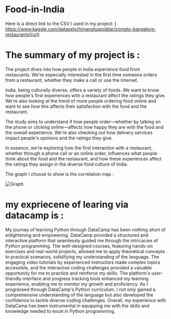 # Food-in-India

 Here is a direct link to the CSV I used in my project: [ https://www.kaggle.com/datasets/himanshupoddar/zomato-bangalore-restaurants](url)

# The summary of my project is :

The project dives into how people in India experience food from restaurants. We're especially interested in the first time someone orders from a restaurant, whether they make a call or use the Internet.

India, being culturally diverse, offers a variety of foods. We want to know how people's first experiences with a restaurant affect the ratings they give. We're also looking at the trend of more people ordering food online and want to see how this affects their satisfaction with the food and the restaurant.

The study aims to understand if how people order—whether by talking on the phone or clicking online—affects how happy they are with the food and the overall experience. We're also checking out how delivery services impact people's opinions and the ratings they give.

In essence, we're exploring how the first interaction with a restaurant, whether through a phone call or an online order, influences what people think about the food and the restaurant, and how these experiences affect the ratings they assign in the diverse food culture of India.

The graph I choose to show is the correlation map :

![Graph](https://github.com/Chenginar/Food-in-India/assets/158305478/8e1d1467-1185-438f-9641-5b29fd5c0479)


# my expriecene of learing via datacamp is :

My journey of learning Python through DataCamp has been nothing short of enlightening and empowering. DataCamp provided a structured and interactive platform that seamlessly guided me through the intricacies of Python programming. The well-designed courses, featuring hands-on exercises and real-world projects, allowed me to apply theoretical concepts to practical scenarios, solidifying my understanding of the language. The engaging video tutorials by experienced instructors made complex topics accessible, and the interactive coding challenges provided a valuable opportunity for me to practice and reinforce my skills. The platform's user-friendly interface and progress tracking tools enhanced my learning experience, enabling me to monitor my growth and proficiency. As I progressed through DataCamp's Python curriculum, I not only gained a comprehensive understanding of the language but also developed the confidence to tackle diverse coding challenges. Overall, my experience with DataCamp has been instrumental in equipping me with the skills and knowledge needed to excel in Python programming.
